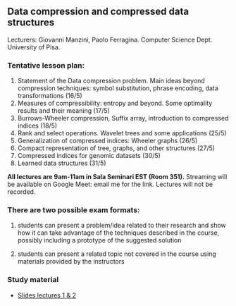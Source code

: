 ## Data compression and compressed data structures

Lecturers: Giovanni Manzini, Paolo Ferragina. 
Computer Science Dept. University of Pisa.

### Tentative lesson plan: 

1. Statement of the Data compression problem. Main ideas beyond compression techniques: symbol substitution, phrase encoding, data transformations (16/5)
2. Measures of compressibility: entropy and beyond. Some optimality results and their meaning (17/5)
3. Burrows-Wheeler compression, Suffix array, introduction to compressed indices (18/5)
4. Rank and select operations. Wavelet trees and some applications (25/5)
5. Generalization of compressed indices: Wheeler graphs (26/5)
6. Compact representation of tree, graphs, and other structures (27/5)
7. Compressed indices for genomic datasets (30/5)
8. Learned data structures (31/5)

**All lectures are 9am-11am in Sala Seminari EST (Room 351).**
Streaming will be available on Google Meet: email me for the link. Lectures will not be recorded. 


### There are two possible exam formats:

1. students can present a problem/idea related to their research and show how it can take advantage of the techniques described in the course, possibly including a prototype of the suggested solution

2. students can present a related topic not covered in the course using materials provided by the instructors


### Study material

* [Slides lectures 1 & 2](/data-compression/slides/1DataCompressionAndEntropy.pdf) 

